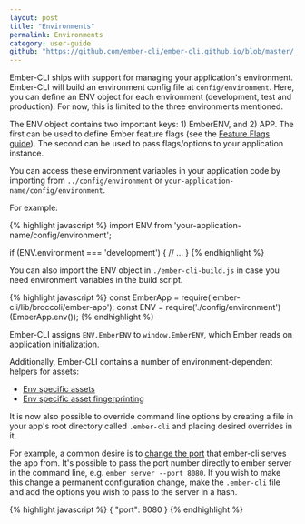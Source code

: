 ```yaml
---
layout: post
title: "Environments"
permalink: Environments
category: user-guide
github: "https://github.com/ember-cli/ember-cli.github.io/blob/master/_posts/2013-04-05-environments.md"
---
```


Ember-CLI ships with support for managing your application's environment.
Ember-CLI will build an environment config file at `config/environment`. Here,
you can define an ENV object for each environment (development, test and
production). For now, this is limited to the three environments mentioned.

The ENV object contains two important keys: 1) EmberENV, and 2) APP. The first
can be used to define Ember feature flags (see the [Feature Flags
guide](http://emberjs.com/guides/configuring-ember/feature-flags/)). The second
can be used to pass flags/options to your application instance.

You can access these environment variables in your application code by
importing from `../config/environment` or
`your-application-name/config/environment`.

For example:

{% highlight javascript %}
import ENV from 'your-application-name/config/environment';

if (ENV.environment === 'development') {
  // ...
}
{% endhighlight %}

You can also import the ENV object in `./ember-cli-build.js` in case you need environment variables in the build script.

{% highlight javascript %}
const EmberApp = require('ember-cli/lib/broccoli/ember-app');
const ENV = require('./config/environment')(EmberApp.env());
{% endhighlight %}

Ember-CLI assigns `ENV.EmberENV` to `window.EmberENV`, which Ember reads on application initialization.

Additionally, Ember-CLI contains a number of environment-dependent helpers for assets:

- [Env specific assets](#environment-specific-assets)
- [Env specific asset fingerprinting](#fingerprinting-and-cdn-urls)

It is now also possible to override command line options by creating a file in
your app's root directory called `.ember-cli` and placing desired overrides in
it.

For example, a common desire is to [change the
port](http://stackoverflow.com/questions/24003944/save-port-number-for-ember-cli-in-a-config-file)
that ember-cli serves the app from. It's possible to pass the port number
directly to ember server in the command line, e.g. `ember server --port 8080`.
If you wish to make this change a permanent configuration change, make the
`.ember-cli` file and add the options you wish to pass to the server in a hash.

{% highlight javascript %}
{
  "port": 8080
}
{% endhighlight %}
